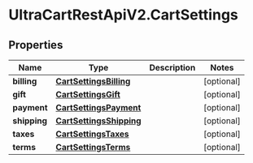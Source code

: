 # UltraCartRestApiV2.CartSettings

## Properties
Name | Type | Description | Notes
------------ | ------------- | ------------- | -------------
**billing** | [**CartSettingsBilling**](CartSettingsBilling.md) |  | [optional] 
**gift** | [**CartSettingsGift**](CartSettingsGift.md) |  | [optional] 
**payment** | [**CartSettingsPayment**](CartSettingsPayment.md) |  | [optional] 
**shipping** | [**CartSettingsShipping**](CartSettingsShipping.md) |  | [optional] 
**taxes** | [**CartSettingsTaxes**](CartSettingsTaxes.md) |  | [optional] 
**terms** | [**CartSettingsTerms**](CartSettingsTerms.md) |  | [optional] 



